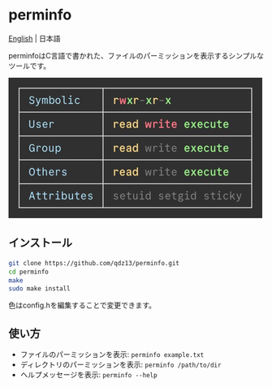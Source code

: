 # perminfo
[English](README.md) | 日本語

perminfoはC言語で書かれた、ファイルのパーミッションを表示するシンプルなツールです。

<img src="preview.jpg" width="500">

## インストール
```sh
git clone https://github.com/qdz13/perminfo.git
cd perminfo
make
sudo make install
```
色はconfig.hを編集することで変更できます。

## 使い方
* ファイルのパーミッションを表示: `perminfo example.txt`
* ディレクトリのパーミッションを表示: `perminfo /path/to/dir`
* ヘルプメッセージを表示: `perminfo --help`
